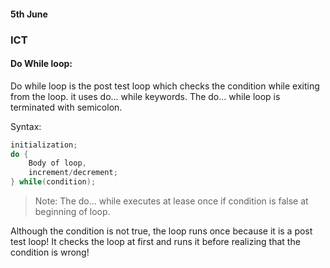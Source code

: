 #### 5th June

### ICT

#### Do While loop:

Do while loop is the post test loop which checks the condition while exiting from the loop. it uses do... while keywords. The do... while loop is terminated with semicolon.

Syntax:

```c
initialization;
do {
    Body of loop,
    increment/decrement;
} while(condition);
```

> Note: The do... while executes at lease once if condition is false at beginning of loop. 

Although the condition is not true, the loop runs once because it is a post test loop! It checks the loop at first and runs it before realizing that the condition is wrong!




